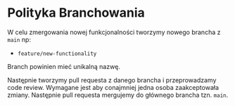 # Polityka Branchowania

W celu zmergowania nowej funkcjonalności tworzymy nowego brancha z `main` np:
* `feature/new-functionality`

Branch powinien mieć unikalną nazwę.

Następnie tworzymy pull requesta z danego brancha i przeprowadzamy code review. Wymagane jest aby conajmniej jedna osoba zaakceptowała zmiany. Następnie pull requesta mergujemy do głównego brancha tzn. `main`.